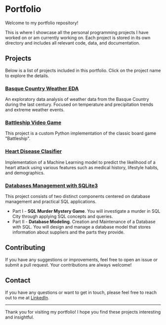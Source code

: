 # Portfolio

Welcome to my portfolio repository!

This is where I showcase all the personal programming projects I have worked on or am currently working on. Each project is stored in its own directory and includes all relevant code, data, and documentation.

## Projects

Below is a list of projects included in this portfolio. Click on the project name to explore the details.

### [Basque Country Weather EDA](./basque_country_weather_EDA)

An exploratory data analysis of weather data from the Basque Country during the last century. Focused on temperature and precipitation trends and extreme weather events.

### [Battleship Video Game](./battleship_videogame)

This project is a custom Python implementation of the classic board game "Battleship".

### [Heart Disease Clasifier](./heart_disease_classifier)

Implementation of a Machine Learning model to predict the likelihood of a heart attack using various features such as medical history, lifestyle habits, and demographics.

### [Databases Management with SQLite3](./databases_SQL)

This project consists of two distinct components centered on database management and practical SQL applications.

* Part I - **SQL Murder Mystery Game**. You will investigate a murder in SQL City through applying SQL concepts and queries.
* Part II - **Database Modeling**. Creation and Maintenance of a Database with SQL. You will design and manage a database model that stores information about suppliers and the parts they provide.


## Contributing

If you have any suggestions or improvements, feel free to open an issue or submit a pull request. Your contributions are always welcome!

## Contact

If you have any questions or want to get in touch, please feel free to reach out to me at [LinkedIn](https://www.linkedin.com/in/landercombarroexposito/).

---

Thank you for visiting my portfolio! I hope you find these projects interesting and insightful.
